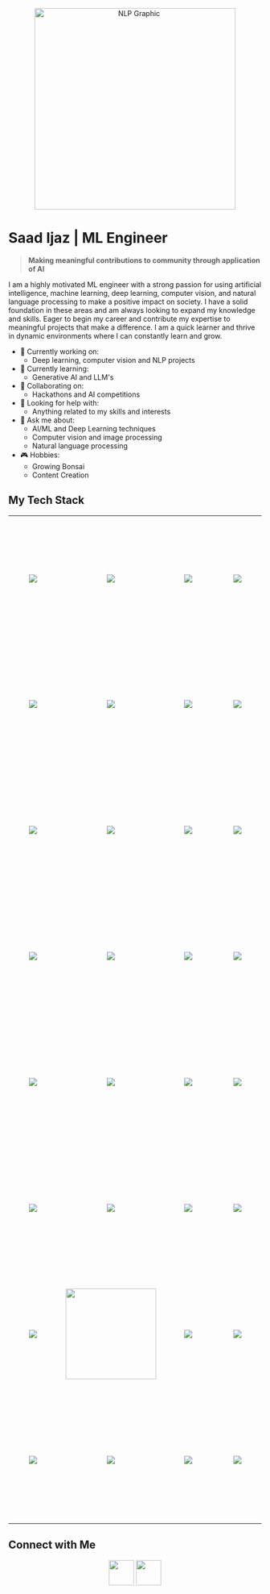 
<p align="center">
  <img src="https://www.edureka.co/blog/wp-content/uploads/2018/12/AR@2x.png" alt="NLP Graphic" height =400>
</p>

<!-- ![AI, NLP, CV, ML banner]((https://img.freepik.com/premium-vector/ai-infographic-banner_35632-92.jpg?w=2000)) -->

<h1>Saad Ijaz | ML Engineer</h1>

<blockquote><strong>Making meaningful contributions to community through application of AI </strong></blockquote>

I am a highly motivated ML engineer with a strong passion for using artificial intelligence, machine learning, deep learning, computer vision, and natural language processing to make a positive impact on society. I have a solid foundation in these areas and am always looking to expand my knowledge and skills. Eager to begin my career and contribute my expertise to meaningful projects that make a difference. I am a quick learner and thrive in dynamic environments where I can constantly learn and grow.

- 🔭 Currently working on:
    - Deep learning, computer vision and NLP projects
- 🌱 Currently learning:
    - Generative AI and LLM's
- 👯 Collaborating on:
    - Hackathons and AI competitions
- 🤔 Looking for help with:
    - Anything related to my skills and interests
- 💬 Ask me about:
    - AI/ML and Deep Learning techniques
    - Computer vision and image processing
    - Natural language processing
- 🎮 Hobbies:
    - Growing Bonsai
    - Content Creation

<h2>My Tech Stack</h2>
<table width="100%">
  <tr  height="250">
    <td align='center' width="238">
        <img src="https://cdn.jsdelivr.net/gh/devicons/devicon/icons/python/python-original.svg" />
    </td>
    <td align='center' width="237">
         <img src="https://seeklogo.com/images/T/tensorflow-logo-AE5100E55E-seeklogo.com.png"/>
    </td>
    <td align='center' width="238">
        <img src="https://seeklogo.com/images/P/pytorch-logo-6A2163C10D-seeklogo.com.png" />
    </td>
    <td align='center' width="237">
        <img src="https://seeklogo.com/images/K/keras-logo-6B06C2FC2D-seeklogo.com.png" />
    </td>
  </tr>
   <tr  height="250">
    <td align='center' width="190">
        <img src="https://seeklogo.com/images/S/scikit-learn-logo-8766D07E2E-seeklogo.com.png" />
    </td>
    <td align='center' width="190">
         <img src="https://seeklogo.com/images/N/numpy-logo-EF04157F19-seeklogo.com.png"/>
    </td>
    <td align='center' width="190">
        <img src="https://seeklogo.com/images/P/pandas-logo-56829C6445-seeklogo.com.png" />
    </td>
    <td align='center' width="190">
        <img src="https://seeklogo.com/images/M/matplotlib-logo-AEB3DC9BB4-seeklogo.com.png" />
    </td>
  </tr>
   <tr  height="250">
    <td align='center' width="190">
        <img src="https://seeklogo.com/images/S/seaborn-logo-244EB2DEC5-seeklogo.com.png" />
    </td>
    <td align='center' width="190">
      <img src="https://seeklogo.com/images/O/opencv-logo-A38F97FD2C-seeklogo.com.png" />
    </td>
    <td align='center' width='190'>
      <img src="https://www.svgrepo.com/show/373541/cuda.svg"/>
    </td>
    <td align='center' width='190'>
      <img src="https://cdn.jsdelivr.net/gh/devicons/devicon/icons/linux/linux-original.svg" />
    </td>
  </tr>
  <tr  height="250">
    <td align='center' widht='190'>
      <img src="https://www.svgrepo.com/show/373568/dvc.svg"/>
    </td>
    <td align='center' widht='190'>
      <img src="https://adatis.co.uk/wp-content/uploads/MLflow-logo.png"/>
    </td>
    <td align='center' widht='190'>
            <img src="https://cdn.jsdelivr.net/gh/devicons/devicon/icons/anaconda/anaconda-original.svg" />
    </td>
    <td align='center' widht='190'>
             <img src="https://www.svgrepo.com/show/452192/docker.svg"/>
    </td>
  </tr>
  
  <tr  height="250">
    <td align='center' width='190'>
      <img src="https://upload.wikimedia.org/wikipedia/commons/thumb/8/88/SpaCy_logo.svg/1024px-SpaCy_logo.svg.png"/>
    </td>
    <td align='center' width='190'>
      <img src="https://miro.medium.com/v2/resize:fit:1184/format:webp/1*YM2HXc7f4v02pZBEO8h-qw.png"/>
    </td>
    <td align='center' width='190'>
      <img src="https://static.thenounproject.com/png/1503825-200.png"/>
    </td>
    <td align='center' width='190'>
      <img src="https://huggingface.co/datasets/huggingface/brand-assets/resolve/main/hf-logo.svg"/>
    </td>
  </tr>
   <tr  height="250">
     <td align='center' width='190'>
       <img src="https://www.svgrepo.com/show/452210/git.svg" />
     </td>
     <td align='center' width='190'>
       <img src="https://www.svgrepo.com/show/512317/github-142.svg">
     </td>
     <td align='center' width='190'>
       <img src="https://cdn.invicti.com/statics/img/drive/h2jfrvzrbyh1yff2n3wfu2hkqqps6x_uvqo.png"/>
     </td>
     <td align='center' width='190'>
                 <img src="https://seeklogo.com/images/M/microsoft-azure-logo-2575D39E82-seeklogo.com.png"/>
     </td>
   </tr>
  <tr  height="250">
    <td align='center' width='190'>
            <img src="https://cdn.jsdelivr.net/gh/devicons/devicon/icons/jupyter/jupyter-original-wordmark.svg" />  
    </td>
    <td align='center' width='190'>
      <img src='https://upload.wikimedia.org/wikipedia/commons/thumb/d/d0/Google_Colaboratory_SVG_Logo.svg/1200px-Google_Colaboratory_SVG_Logo.svg.png'  height ="180"  width ="180"/>
    </td>
    <td align='center' width='190'>
            <img src="https://cdn.jsdelivr.net/gh/devicons/devicon/icons/vscode/vscode-original.svg" />
    </td>
    <td align='center' width='190'>
                <img src="https://cdn.jsdelivr.net/gh/devicons/devicon/icons/pycharm/pycharm-original-wordmark.svg"/>
    </td>
  </tr>
  <tr  height="250">
    <td align='center' width='190'>
            <img src="https://cdn.jsdelivr.net/gh/devicons/devicon/icons/fastapi/fastapi-original.svg" />
    </td>
    <td align='center' width='190'>
            <img src="https://cdn.jsdelivr.net/gh/devicons/devicon/icons/flask/flask-original-wordmark.svg" />  
    </td>
    <td align='center' width='190'>
            <img src="https://cdn.jsdelivr.net/gh/devicons/devicon/icons/mongodb/mongodb-original-wordmark.svg" />
    </td>
    <td align='center' width='190'>       
            <img src="https://www.svgrepo.com/show/499816/database.svg"/>
    </td>
  </tr>
</table>

<h2>Connect with Me</h2>
<p align='center'>
<a href="mailto:saadijaz@outlook.com"><img src="https://www.svgrepo.com/show/223047/gmail.svg" width='50' height='50'/></a>
<a href="https://www.linkedin.com/in/saadijaz1/"><img src="https://www.svgrepo.com/show/448234/linkedin.svg" width='50' height='50' /></a>
</p>
